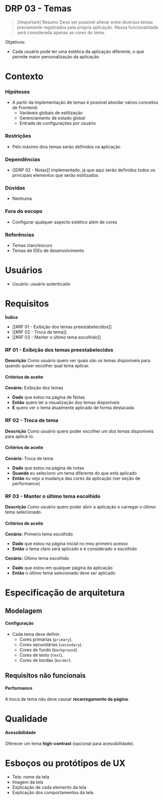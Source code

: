 # DRP 03 - Temas

> [!important] Resumo
> Deve ser possível alterar entre diversos temas previamente registrados pela própria aplicação.
> Nessa funcionalidade será considerada apenas as cores do tema.

Objetivos:

- Cada usuário pode ter uma estética da aplicação diferente, o que permite maior personalização da aplicação

# Contexto

### Hipóteses

- A partir da implementação de temas é possível abordar vários conceitos de Frontend:
	- Variáveis globais de estilização
	- Gerenciamento de estado global
	- Entrada de configurações por usuário

### Restrições

- Pelo máximo dois temas serão definidos na aplicação

### Dependências

- [[DRP 02 - Notas]] implementado, já que aqui serão definidos todos os principais elementos que serão estilizados

### Dúvidas

- Nenhuma

### Fora do escopo

- Configurar qualquer aspecto estético além de cores

### Referências

- Temas claro/escuro
- Temas de IDEs de desenvolvimento

# Usuários

- Usuário: usuário autenticado

# Requisitos

**Índice**

- [[#RF 01 - Exibição dos temas preestabelecidos]]
- [[#RF 02 - Troca de tema]]
- [[#RF 03 - Manter o último tema escolhido]]

### RF 01 - Exibição dos temas preestabelecidos

__Descrição__
Como usuário quero ver quais são os temas disponíveis para quando quiser escolher qual tema aplicar.

#### Critérios de aceite

**Cenário:** Exibição dos temas
- **Dado** que estou na página de Notas
- **Então** quero ter a visualização dos temas disponíveis
- **E** quero ver o tema atualmente aplicado de forma destacada

### RF 02 - Troca de tema

__Descrição__
Como usuário quero poder escolher um dos temas disponíveis para aplicá-lo.

#### Critérios de aceite

**Cenário:** Troca de tema
- **Dado** que estou na página de notas
- **Quando** eu seleciono um tema diferente do que está aplicado
- **Então** eu vejo a mudança das cores da aplicação (ver seção de performance)

### RF 03 - Manter o último tema escolhido

__Descrição__
Como usuário quero poder abrir a aplicação e carregar o último tema selecionado.

#### Critérios de aceite

**Cenário:** Primeiro tema escolhido
- **Dado** que estou na página inicial no meu primeiro acesso
- **Então** o tema claro será aplicado e é considerado o escolhido

**Cenário:** Último tema escolhido
- **Dado** que estou em qualquer página da aplicação
- **Então** o último tema selecionado deve ser aplicado

# Especificação de arquitetura

## Modelagem

#### Configuração

- Cada tema deve definir:
    - Cores primárias (`primary`).
    - Cores secundárias (`secondary`).
    - Cores de fundo (`background`).
    - Cores de texto (`text`).
    - Cores de bordas (`border`).

## Requisitos não funcionais

#### Performance

A troca de tema não deve causar **recarregamento da página**.

# Qualidade

#### Acessibilidade

Oferecer um tema **high-contrast** (opcional para acessibilidade).

# Esboços ou protótipos de UX

- Tela: nome da tela
- Imagem da tela
- Explicação de cada elemento da tela
- Explicação dos comportamentos da tela